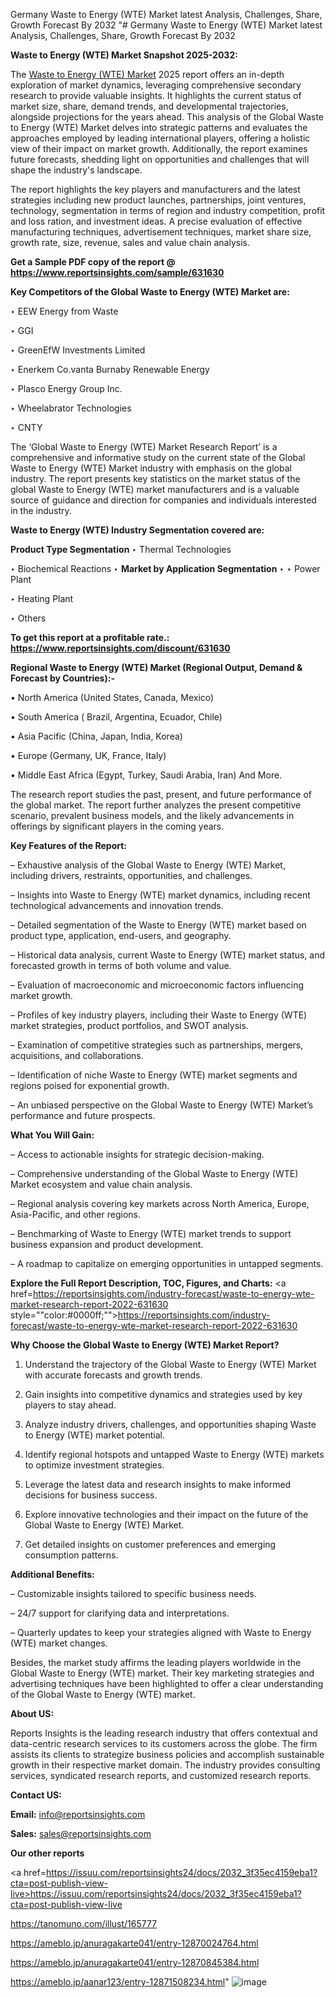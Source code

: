 Germany Waste to Energy (WTE) Market latest Analysis, Challenges, Share, Growth Forecast By 2032
"# Germany Waste to Energy (WTE) Market latest Analysis, Challenges, Share, Growth Forecast By 2032

<strong>Waste to Energy (WTE) Market Snapshot 2025-2032:</strong>

The <a href=https://www.reportsinsights.com/sample/631630>Waste to Energy (WTE) Market</a> 2025 report offers an in-depth exploration of market dynamics, leveraging comprehensive secondary research to provide valuable insights. It highlights the current status of market size, share, demand trends, and developmental trajectories, alongside projections for the years ahead. This analysis of the Global Waste to Energy (WTE) Market delves into strategic patterns and evaluates the approaches employed by leading international players, offering a holistic view of their impact on market growth. Additionally, the report examines future forecasts, shedding light on opportunities and challenges that will shape the industry's landscape.

The report highlights the key players and manufacturers and the latest strategies including new product launches, partnerships, joint ventures, technology, segmentation in terms of region and industry competition, profit and loss ration, and investment ideas. A precise evaluation of effective manufacturing techniques, advertisement techniques, market share size, growth rate, size, revenue, sales and value chain analysis.

<strong>Get a Sample PDF copy of the report @ <a href=https://www.reportsinsights.com/sample/631630 style=color:#0000ff;>https://www.reportsinsights.com/sample/631630</a></strong>

<strong>Key Competitors of the Global Waste to Energy (WTE) Market are:</strong>

‣ EEW Energy from Waste

‣ GGI

‣ GreenEfW Investments Limited

‣ Enerkem
 Co.vanta Burnaby Renewable Energy

‣ Plasco Energy Group Inc.

‣ Wheelabrator Technologies

‣ CNTY

The ‘Global Waste to Energy (WTE) Market Research Report’ is a comprehensive and informative study on the current state of the Global Waste to Energy (WTE) Market industry with emphasis on the global industry. The report presents key statistics on the market status of the global Waste to Energy (WTE) market manufacturers and is a valuable source of guidance and direction for companies and individuals interested in the industry.

<strong>Waste to Energy (WTE) Industry Segmentation covered are:</strong>

<strong>Product Type Segmentation</strong>
‣
Thermal Technologies

‣ Biochemical Reactions
‣ 
<strong>Market by Application Segmentation</strong>
‣
‣  Power Plant

‣ Heating Plant

‣ Others

<strong>To get this report at a profitable rate.: <a href=https://www.reportsinsights.com/discount/631630 style=color:#0000ff;>https://www.reportsinsights.com/discount/631630</a></strong>

<strong>Regional Waste to Energy (WTE) Market (Regional Output, Demand &amp; Forecast by Countries):-</strong>

• North America (United States, Canada, Mexico)

• South America ( Brazil, Argentina, Ecuador, Chile)

• Asia Pacific (China, Japan, India, Korea)

• Europe (Germany, UK, France, Italy)

• Middle East Africa (Egypt, Turkey, Saudi Arabia, Iran) And More.

The research report studies the past, present, and future performance of the global market. The report further analyzes the present competitive scenario, prevalent business models, and the likely advancements in offerings by significant players in the coming years.

<strong>Key Features of the Report:</strong>

– Exhaustive analysis of the Global Waste to Energy (WTE) Market, including drivers, restraints, opportunities, and challenges.

– Insights into Waste to Energy (WTE) market dynamics, including recent technological advancements and innovation trends.

– Detailed segmentation of the Waste to Energy (WTE) market based on product type, application, end-users, and geography.

– Historical data analysis, current Waste to Energy (WTE) market status, and forecasted growth in terms of both volume and value.

– Evaluation of macroeconomic and microeconomic factors influencing market growth.

– Profiles of key industry players, including their Waste to Energy (WTE) market strategies, product portfolios, and SWOT analysis.

– Examination of competitive strategies such as partnerships, mergers, acquisitions, and collaborations.

– Identification of niche Waste to Energy (WTE) market segments and regions poised for exponential growth.

– An unbiased perspective on the Global Waste to Energy (WTE) Market’s performance and future prospects.

<strong>What You Will Gain:</strong>

– Access to actionable insights for strategic decision-making.

– Comprehensive understanding of the Global Waste to Energy (WTE) Market ecosystem and value chain analysis.

– Regional analysis covering key markets across North America, Europe, Asia-Pacific, and other regions.

– Benchmarking of Waste to Energy (WTE) market trends to support business expansion and product development.

– A roadmap to capitalize on emerging opportunities in untapped segments.

<strong>Explore the Full Report Description, TOC, Figures, and Charts:</strong>
<a href=https://reportsinsights.com/industry-forecast/waste-to-energy-wte-market-research-report-2022-631630 style=""color:#0000ff;"">https://reportsinsights.com/industry-forecast/waste-to-energy-wte-market-research-report-2022-631630</a>

<strong>Why Choose the Global Waste to Energy (WTE) Market Report?</strong>

1. Understand the trajectory of the Global Waste to Energy (WTE) Market with accurate forecasts and growth trends.

2. Gain insights into competitive dynamics and strategies used by key players to stay ahead.

3. Analyze industry drivers, challenges, and opportunities shaping Waste to Energy (WTE) market potential.

4. Identify regional hotspots and untapped Waste to Energy (WTE) markets to optimize investment strategies.

5. Leverage the latest data and research insights to make informed decisions for business success.

6. Explore innovative technologies and their impact on the future of the Global Waste to Energy (WTE) Market.

7. Get detailed insights on customer preferences and emerging consumption patterns.

<strong>Additional Benefits:</strong>

– Customizable insights tailored to specific business needs.

– 24/7 support for clarifying data and interpretations.

– Quarterly updates to keep your strategies aligned with Waste to Energy (WTE) market changes.

Besides, the market study affirms the leading players worldwide in the Global Waste to Energy (WTE) market. Their key marketing strategies and advertising techniques have been highlighted to offer a clear understanding of the Global Waste to Energy (WTE) market.

<strong><strong>About US</strong>:</strong>

Reports Insights is the leading research industry that offers contextual and data-centric research services to its customers across the globe. The firm assists its clients to strategize business policies and accomplish sustainable growth in their respective market domain. The industry provides consulting services, syndicated research reports, and customized research reports.

<strong>Contact US:</strong>

<p class=><b>Email:</b> <a href=mailto:info@reportsinsights.com>info@reportsinsights.com</a></p>
<p class=><b>Sales:</b> <a href=mailto:sales@reportsinsights.com>sales@reportsinsights.com</a></p>

<strong>Our other reports</strong>

<a href=https://issuu.com/reportsinsights24/docs/2032_3f35ec4159eba1?cta=post-publish-view-live>https://issuu.com/reportsinsights24/docs/2032_3f35ec4159eba1?cta=post-publish-view-live</a>

<a href=https://tanomuno.com/illust/165777>https://tanomuno.com/illust/165777</a>

<a href=https://ameblo.jp/anuragakarte041/entry-12870024764.html>https://ameblo.jp/anuragakarte041/entry-12870024764.html</a>

<a href=https://ameblo.jp/anuragakarte041/entry-12870845384.html>https://ameblo.jp/anuragakarte041/entry-12870845384.html</a>

<a href=https://ameblo.jp/aanar123/entry-12871508234.html>https://ameblo.jp/aanar123/entry-12871508234.html</a>"
![image](https://github.com/user-attachments/assets/19bf768c-c237-4561-beff-56905fb9a75d)
